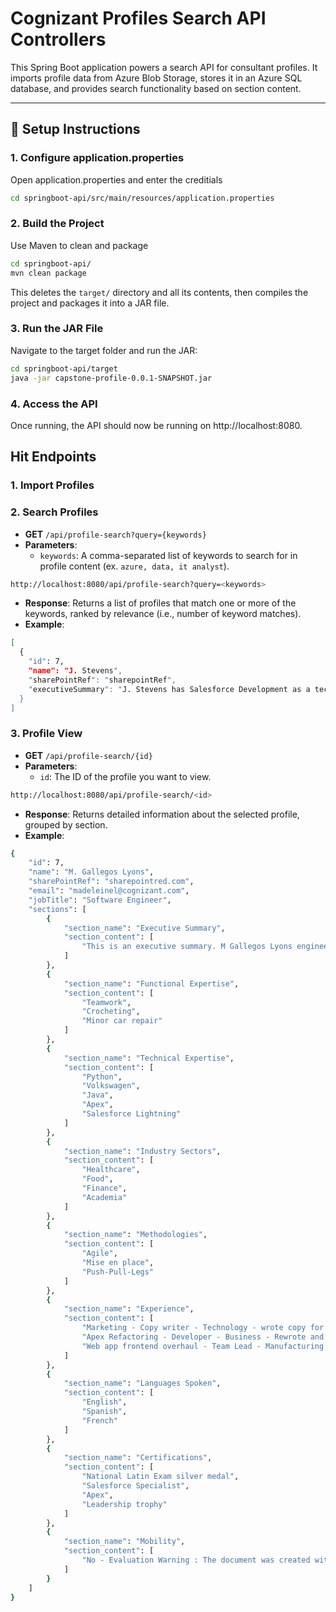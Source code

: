 # Cognizant Profiles Search API Controllers

This Spring Boot application powers a search API for consultant profiles. It imports profile data from Azure Blob Storage, stores it in an Azure SQL database, and provides search functionality based on section content.

---

## 🔧 Setup Instructions

### 1. Configure application.properties

Open application.properties and enter the creditials 
```bash
cd springboot-api/src/main/resources/application.properties
```
### 2. Build the Project

Use Maven to clean and package 
```bash
cd springboot-api/
mvn clean package 
```
This deletes the `target/` directory and all its contents, then compiles the project and packages it into a JAR file.

### 3. Run the JAR File

Navigate to the target folder and run the JAR:
```bash
cd springboot-api/target
java -jar capstone-profile-0.0.1-SNAPSHOT.jar
```

### 4. Access the API
Once running, the API should now be running on http://localhost:8080.

## Hit Endpoints

### 1. Import Profiles

### 2. Search Profiles
- **GET** `/api/profile-search?query={keywords}`
- **Parameters**:
  - `keywords`: A comma-separated list of keywords to search for in profile content (ex. `azure, data, it analyst`). 
```bash
http://localhost:8080/api/profile-search?query=<keywords>
```
- **Response**: Returns a list of profiles that match one or more of the keywords, ranked by relevance (i.e., number of keyword matches).
- **Example**: 
```bash
[
  {
    "id": 7,
    "name": "J. Stevens",
    "sharePointRef": "sharepointRef",
    "executiveSummary": "J. Stevens has Salesforce Development as a technical expertise..."
  }
]
```

### 3. Profile View
- **GET** `/api/profile-search/{id}`
- **Parameters**:
  - `id`: The ID of the profile you want to view.
```bash
http://localhost:8080/api/profile-search/<id>
```
- **Response**: Returns detailed information about the selected profile, grouped by section.
- **Example**:
```bash
{
    "id": 7,
    "name": "M. Gallegos Lyons",
    "sharePointRef": "sharepointred.com",
    "email": "madeleinel@cognizant.com",
    "jobTitle": "Software Engineer",
    "sections": [
        {
            "section_name": "Executive Summary",
            "section_content": [
                "This is an executive summary. M Gallegos Lyons engineers software, - develops solutions, units the tests, and qualities the assurance."
            ]
        },
        {
            "section_name": "Functional Expertise",
            "section_content": [
                "Teamwork",
                "Crocheting",
                "Minor car repair"
            ]
        },
        {
            "section_name": "Technical Expertise",
            "section_content": [
                "Python",
                "Volkswagen",
                "Java",
                "Apex",
                "Salesforce Lightning"
            ]
        },
        {
            "section_name": "Industry Sectors",
            "section_content": [
                "Healthcare",
                "Food",
                "Finance",
                "Academia"
            ]
        },
        {
            "section_name": "Methodologies",
            "section_content": [
                "Agile",
                "Mise en place",
                "Push-Pull-Legs"
            ]
        },
        {
            "section_name": "Experience",
            "section_content": [
                "Marketing - Copy writer - Technology - wrote copy for social media messages - promoted webinars and whitepapers",
                "Apex Refactoring - Developer - Business - Rewrote and refactored and debugged and recompiled code - Testing, tested, test, unit, user, client, UI, UX, UX/UI",
                "Web app frontend overhaul - Team Lead - Manufacturing - Javascript js the front-end ui to enable a smooth and polished ux - Angular and REACT with bootstrap kendo tailwind - html htmx stateless stateful design graphics"
            ]
        },
        {
            "section_name": "Languages Spoken",
            "section_content": [
                "English",
                "Spanish",
                "French"
            ]
        },
        {
            "section_name": "Certifications",
            "section_content": [
                "National Latin Exam silver medal",
                "Salesforce Specialist",
                "Apex",
                "Leadership trophy"
            ]
        },
        {
            "section_name": "Mobility",
            "section_content": [
                "No - Evaluation Warning : The document was created with Spire.Presentation for Python"
            ]
        }
    ]
}
```
